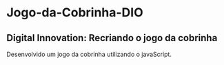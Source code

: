 # Jogo-da-Cobrinha-DIO
<h2>Digital Innovation: Recriando o jogo da cobrinha</h2>

Desenvolvido um jogo da cobrinha utilizando o javaScript.
